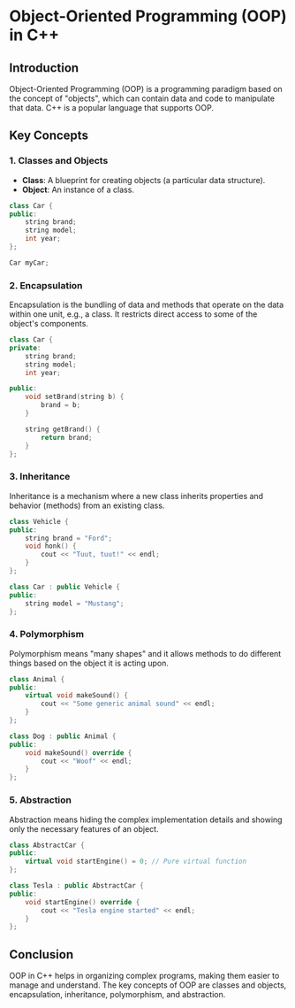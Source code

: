 # Object-Oriented Programming (OOP) in C++

## Introduction
Object-Oriented Programming (OOP) is a programming paradigm based on the concept of "objects", which can contain data and code to manipulate that data. C++ is a popular language that supports OOP.

## Key Concepts

### 1. Classes and Objects
- **Class**: A blueprint for creating objects (a particular data structure).
- **Object**: An instance of a class.

```cpp
class Car {
public:
    string brand;
    string model;
    int year;
};

Car myCar;
```

### 2. Encapsulation
Encapsulation is the bundling of data and methods that operate on the data within one unit, e.g., a class. It restricts direct access to some of the object's components.

```cpp
class Car {
private:
    string brand;
    string model;
    int year;

public:
    void setBrand(string b) {
        brand = b;
    }

    string getBrand() {
        return brand;
    }
};
```

### 3. Inheritance
Inheritance is a mechanism where a new class inherits properties and behavior (methods) from an existing class.

```cpp
class Vehicle {
public:
    string brand = "Ford";
    void honk() {
        cout << "Tuut, tuut!" << endl;
    }
};

class Car : public Vehicle {
public:
    string model = "Mustang";
};
```

### 4. Polymorphism
Polymorphism means "many shapes" and it allows methods to do different things based on the object it is acting upon.

```cpp
class Animal {
public:
    virtual void makeSound() {
        cout << "Some generic animal sound" << endl;
    }
};

class Dog : public Animal {
public:
    void makeSound() override {
        cout << "Woof" << endl;
    }
};
```

### 5. Abstraction
Abstraction means hiding the complex implementation details and showing only the necessary features of an object.

```cpp
class AbstractCar {
public:
    virtual void startEngine() = 0; // Pure virtual function
};

class Tesla : public AbstractCar {
public:
    void startEngine() override {
        cout << "Tesla engine started" << endl;
    }
};
```

## Conclusion
OOP in C++ helps in organizing complex programs, making them easier to manage and understand. The key concepts of OOP are classes and objects, encapsulation, inheritance, polymorphism, and abstraction.
